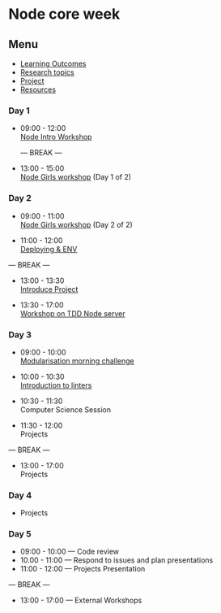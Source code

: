 # Node core week

## Menu

- [Learning Outcomes](./learning-outcomes.md)
- [Research topics](./research-afternoon.md)
- [Project](./project.md)
- [Resources](./resources)

### Day 1

- 09:00 - 12:00 <br>
  [Node Intro Workshop](https://github.com/GSG-G10/Node-Intro-Workshop)

  — BREAK —

- 13:00 - 15:00 <br>
  [Node Girls workshop](https://github.com/GSG-G10/node-girls-ws) (Day 1 of 2)

### Day 2

- 09:00 - 11:00 <br>
  [Node Girls workshop](https://github.com/GSG-G10/node-girls-ws) (Day 2 of 2)

- 11:00 - 12:00 <br>
  [Deploying & ENV](./deploying.md)

— BREAK —

- 13:00 - 13:30 <br>
  [Introduce Project](./project.md)

- 13:30 - 17:00 <br>
  [Workshop on TDD Node server](https://github.com/GSG-G10/tdd-node-server-ws)

### Day 3

- 09:00 - 10:00 <br>
  [Modularisation morning challenge](./morning-challenge-day-3.md)

- 10:00 - 10:30 <br>
  [Introduction to linters](./linter.md)

- 10:30 - 11:30 <br>
  Computer Science Session
  
- 11:30 - 12:00 <br>
  Projects

— BREAK —

- 13:00 - 17:00<br>
  Projects

### Day 4

- Projects

### Day 5

- 09:00 - 10:00 — Code review
- 10.00 - 11:00 — Respond to issues and plan presentations
- 11:00 - 12:00 — Projects Presentation

— BREAK —

- 13:00 - 17:00 — External Workshops

